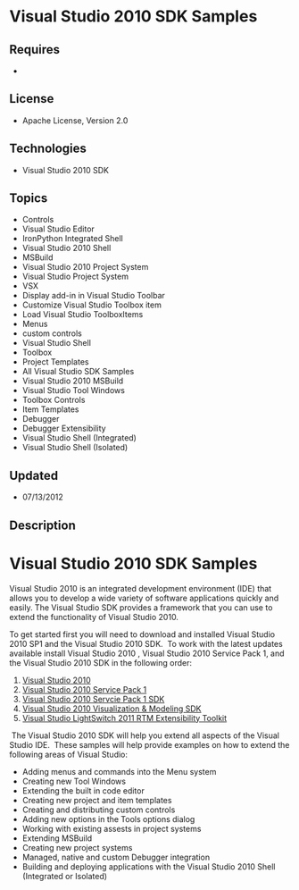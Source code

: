 # Visual Studio 2010 SDK Samples
## Requires
- 
## License
- Apache License, Version 2.0
## Technologies
- Visual Studio 2010 SDK
## Topics
- Controls
- Visual Studio Editor
- IronPython Integrated Shell
- Visual Studio 2010 Shell
- MSBuild
- Visual Studio 2010 Project System
- Visual Studio Project System
- VSX
- Display add-in in Visual Studio Toolbar
- Customize Visual Studio Toolbox item
- Load Visual Studio ToolboxItems
- Menus
- custom controls
- Visual Studio Shell
- Toolbox
- Project Templates
- All Visual Studio SDK Samples
- Visual Studio 2010 MSBuild
- Visual Studio Tool Windows
- Toolbox Controls
- Item Templates
- Debugger
- Debugger Extensibility
- Visual Studio Shell (Integrated)
- Visual Studio Shell (Isolated)
## Updated
- 07/13/2012
## Description

<h1>Visual Studio 2010 SDK Samples</h1>
<p>Visual Studio 2010 is an integrated development environment (IDE) that allows you to develop a wide variety of software applications quickly and easily. The Visual Studio SDK provides a framework that you can use to extend the functionality of Visual Studio
 2010.</p>
<p>To get started first you will need to download and installed Visual Studio 2010 SP1 and the Visual Studio 2010 SDK.&nbsp; To work with the latest updates available install Visual Studio 2010 , Visual Studio 2010 Service Pack 1, and the Visual Studio 2010
 SDK in the following order:</p>
<ol>
<li><a href="http://www.microsoft.com/visualstudio/en-us/try">Visual Studio 2010</a>
</li><li><a href="http://www.microsoft.com/download/en/details.aspx?id=23691">Visual Studio 2010 Service Pack 1</a>
</li><li><a href="http://www.microsoft.com/download/en/details.aspx?id=21835">Visual Studio 2010 Servcie Pack 1 SDK</a>
</li><li><a href="http://www.microsoft.com/download/en/details.aspx?displaylang=en&id=23025">Visual Studio 2010 Visualization &amp; Modeling SDK</a>
</li><li><a href="http://visualstudiogallery.msdn.microsoft.com/0dfaa2eb-3951-49e7-ade7-b9343761e1d2">Visual Studio LightSwitch 2011 RTM Extensibility Toolkit</a>
</li></ol>
<p>&nbsp;The Visual Studio 2010 SDK will help you extend all aspects of the Visual Studio IDE.&nbsp; These samples will help provide examples on how to extend the following areas of Visual Studio:</p>
<ul>
<li>Adding menus and commands into the Menu system </li><li>Creating new Tool Windows </li><li>Extending the built in code editor </li><li>Creating new project and item templates </li><li>Creating and distributing custom controls </li><li>Adding new options in the Tools options dialog </li><li>Working with existing assests in project systems </li><li>Extending MSBuild </li><li>Creating new project systems </li><li>Managed, native and custom Debugger integration </li><li>Building and deploying applications with the Visual Studio 2010 Shell (Integrated or Isolated)
</li></ul>
